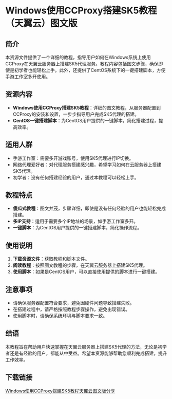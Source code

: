 # Windows使用CCProxy搭建SK5教程（天翼云）图文版

## 简介
本资源文件提供了一个详细的教程，指导用户如何在Windows系统上使用CCProxy在天翼云服务器上搭建SK5代理服务。教程内容包括图文步骤，确保即使是初学者也能轻松上手。此外，还提供了CentOS系统下的一键搭建脚本，方便手游工作室多开使用。

## 资源内容
- **Windows使用CCProxy搭建SK5教程**：详细的图文教程，从服务器配置到CCProxy的安装和设置，一步步指导用户完成SK5代理的搭建。
- **CentOS一键搭建脚本**：为CentOS用户提供的一键脚本，简化搭建过程，提高效率。

## 适用人群
- 手游工作室：需要多开游戏账号，使用SK5代理进行IP切换。
- 网络代理爱好者：对代理服务搭建感兴趣，希望学习如何在云服务器上搭建SK5代理。
- 初学者：没有任何搭建经验的用户，通过本教程可以轻松上手。

## 教程特点
- **傻瓜式教程**：图文并茂，步骤详细，即使是没有任何经验的用户也能轻松完成搭建。
- **多IP支持**：适用于需要多个IP地址的场景，如手游工作室多开。
- **一键脚本**：为CentOS用户提供的一键搭建脚本，简化操作流程。

## 使用说明
1. **下载资源文件**：获取教程和脚本文件。
2. **阅读教程**：按照图文教程的步骤，在天翼云服务器上搭建SK5代理。
3. **使用脚本**：如果是CentOS用户，可以直接使用提供的脚本进行一键搭建。

## 注意事项
- 请确保服务器配置符合要求，避免因硬件问题导致搭建失败。
- 在搭建过程中，请严格按照教程步骤操作，避免出现错误。
- 使用脚本时，请确保系统环境与脚本要求一致。

## 结语
本教程旨在帮助用户快速掌握在天翼云服务器上搭建SK5代理的方法，无论是初学者还是有经验的用户，都能从中受益。希望本资源能够帮助您顺利完成搭建，提升工作效率。

## 下载链接

[Windows使用CCProxy搭建SK5教程天翼云图文版分享](https://pan.quark.cn/s/12632ff755a8)